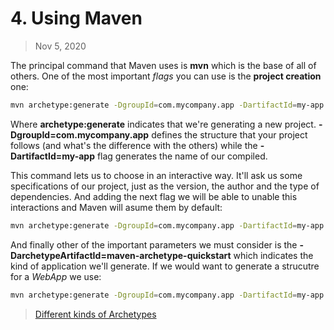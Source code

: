 # 4. Using Maven

> Nov 5, 2020

The principal command that Maven uses is **mvn** which is the base of all of others. One of the most important *flags* you can use is the **project creation** one:
 
```sh
mvn archetype:generate -DgroupId=com.mycompany.app -DartifactId=my-app 
```

Where **archetype:generate** indicates that we're generating a new project. **-DgroupId=com.mycompany.app**  defines the structure that your project follows (and what's the difference with the others) while the **-DartifactId=my-app** flag generates the name of our compiled.

This command lets us to choose in an interactive way. It'll ask us some specifications of our project, just as the version, the author and the type of dependencies. And adding the next flag we will be able to unable this interactions and Maven will asume them by default:

```sh
mvn archetype:generate -DgroupId=com.mycompany.app -DartifactId=my-app  -DinteractiveMode=false
```
And finally other of the important parameters we must consider is the **-DarchetypeArtifactId=maven-archetype-quickstart** which indicates the kind of application we'll generate. If we would want to generate a strucutre for a *WebApp* we use:

```sh
mvn archetype:generate -DgroupId=com.mycompany.app -DartifactId=my-app -DarchetypeArtifactId=maven-archetype-webapp  -DinteractiveMode=false
```

> [Different kinds of Archetypes](https://maven.apache.org/guides/introduction/introduction-to-archetypes.html)